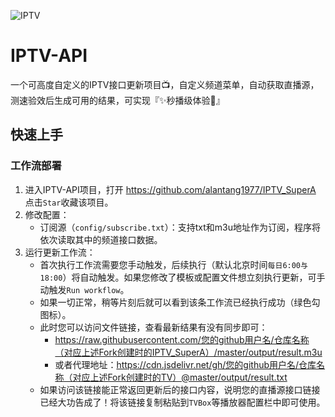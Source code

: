 ![IPTV](https://socialify.git.ci/alantang1977/IPTV_SuperA/image?description=1&descriptionEditable=IPTV%20%E7%9B%B4%E6%92%AD%E6%BA%90&forks=1&language=1&name=1&owner=1&pattern=Circuit%20Board&stargazers=1&theme=Auto)

# IPTV-API

一个可高度自定义的IPTV接口更新项目📺，自定义频道菜单，自动获取直播源，测速验效后生成可用的结果，可实现『✨秒播级体验🚀』

## 快速上手
### 工作流部署
1. 进入IPTV-API项目，打开 https://github.com/alantang1977/IPTV_SuperA 点击`Star`收藏该项目。
2. 修改配置：
   - 订阅源（`config/subscribe.txt`）：支持txt和m3u地址作为订阅，程序将依次读取其中的频道接口数据。
3. 运行更新工作流：
   - 首次执行工作流需要您手动触发，后续执行（默认北京时间`每日6:00与18:00`）将自动触发。如果您修改了模板或配置文件想立刻执行更新，可手动触发`Run workflow`。
   - 如果一切正常，稍等片刻后就可以看到该条工作流已经执行成功（绿色勾图标）。
   - 此时您可以访问文件链接，查看最新结果有没有同步即可：
     - https://raw.githubusercontent.com/您的github用户名/仓库名称（对应上述Fork创建时的IPTV_SuperA）/master/output/result.m3u
     - 或者代理地址：https://cdn.jsdelivr.net/gh/您的github用户名/仓库名称（对应上述Fork创建时的TV）@master/output/result.txt
   - 如果访问该链接能正常返回更新后的接口内容，说明您的直播源接口链接已经大功告成了！将该链接复制粘贴到`TVBox`等播放器配置栏中即可使用。
